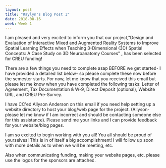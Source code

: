 ```yaml
---
layout: post
title: "Raylyn's Blog Post 1"
date: 2018-08-16
week: Week 1
---
```


I am pleased and very excited to inform you that our project,"Design and Evaluation of Interactive Mixed and Augmented Reality Systems to Improve Spatial Learning Effects when Teaching 3-Dimensional (3D) Spatial Concepts: A Case Study on 3D Neuroanatomy Courses" , has been selected for CREU funding! 

There are a few things you need to complete asap BEFORE we get started- I have provided a detailed list below- so please complete these now before the semester starts. For now, let me know that you received this email but please let me know when you have completed the following tasks:  Letter of Agreement, Tax Documentation & W-9, Direct Deposit (optional), Website URL, and CREU Pre-Survey. 

I have CC'ed Allyson Anderson on this email if you need help setting up a website directory to host your blog/web page for the project. (Allyson- please let me know if I am incorrect and should be contacting someone else for this assistance). Please send me your links and I can provide feedback for your website/blog pages.  

I am so excited to begin working with you all! You all should be proud of yourselves! This is in of itself a big accomplishment! I will follow up soon with more details as to when we will be meeting, etc.  

Also when communicating funding, making your website pages, etc. please use the logos for the sponsors are attached. 
